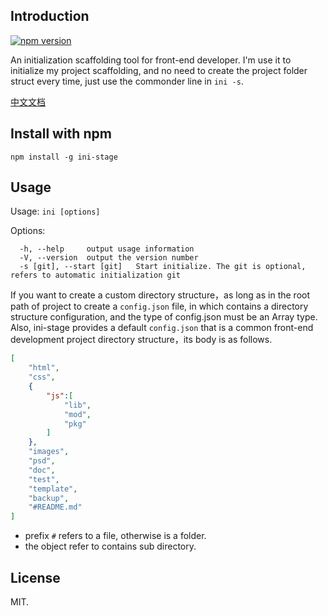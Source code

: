 ## Introduction 

[![npm version](https://badge.fury.io/js/ini-stage.svg)](https://badge.fury.io/js/ini-stage)

An initialization scaffolding tool for front-end developer. I'm use it to initialize my project scaffolding, and no need to create the project folder struct every time, just use the commonder line in `ini -s`.

[中文文档](./README_CN.md)

## Install with npm

`npm install -g ini-stage`

## Usage

Usage: `ini [options]`

Options:

```
  -h, --help     output usage information
  -V, --version  output the version number
  -s [git], --start [git]   Start initialize. The git is optional, refers to automatic initialization git
```

If you want to create a custom directory structure，as long as in the root path of project to create a `config.json` file, in which contains a directory structure configuration, and the type of config.json must be an Array type. Also, ini-stage provides a default `config.json` that is a common front-end development project directory structure，its body is as follows.

```json
[
    "html",
    "css",
    {
        "js":[
            "lib",
            "mod",
            "pkg"
        ]
    },
    "images",
    "psd",
    "doc",
    "test",
    "template",
    "backup",
    "#README.md"
]

```

- prefix `#`  refers to a file, otherwise is a folder.
- the object refer to contains sub directory.

## License

MIT.

